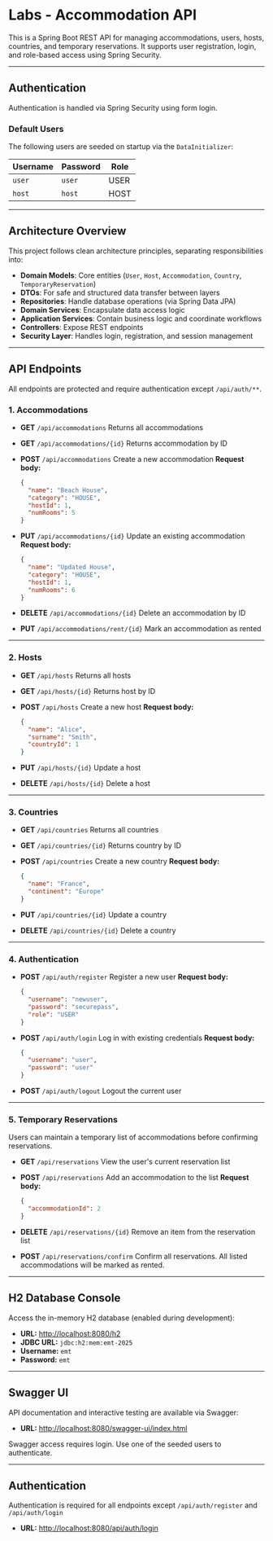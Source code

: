 # Labs - Accommodation API

This is a Spring Boot REST API for managing accommodations, users, hosts, countries, and temporary reservations. It supports user registration, login, and role-based access using Spring Security.

---

## Authentication

Authentication is handled via Spring Security using form login.

### Default Users

The following users are seeded on startup via the `DataInitializer`:

| Username | Password | Role |
| -------- | -------- | ---- |
| `user`   | `user`   | USER |
| `host`   | `host`   | HOST |

---

## Architecture Overview

This project follows clean architecture principles, separating responsibilities into:

* **Domain Models**: Core entities (`User`, `Host`, `Accommodation`, `Country`, `TemporaryReservation`)
* **DTOs**: For safe and structured data transfer between layers
* **Repositories**: Handle database operations (via Spring Data JPA)
* **Domain Services**: Encapsulate data access logic
* **Application Services**: Contain business logic and coordinate workflows
* **Controllers**: Expose REST endpoints
* **Security Layer**: Handles login, registration, and session management

---

## API Endpoints

All endpoints are protected and require authentication except `/api/auth/**`.

### 1. Accommodations

* **GET** `/api/accommodations`
  Returns all accommodations

* **GET** `/api/accommodations/{id}`
  Returns accommodation by ID

* **POST** `/api/accommodations`
  Create a new accommodation
  **Request body:**

  ```json
  {
    "name": "Beach House",
    "category": "HOUSE",
    "hostId": 1,
    "numRooms": 5
  }
  ```

* **PUT** `/api/accommodations/{id}`
  Update an existing accommodation
  **Request body:**

  ```json
  {
    "name": "Updated House",
    "category": "HOUSE",
    "hostId": 1,
    "numRooms": 6
  }
  ```

* **DELETE** `/api/accommodations/{id}`
  Delete an accommodation by ID

* **PUT** `/api/accommodations/rent/{id}`
  Mark an accommodation as rented

---

### 2. Hosts

* **GET** `/api/hosts`
  Returns all hosts

* **GET** `/api/hosts/{id}`
  Returns host by ID

* **POST** `/api/hosts`
  Create a new host
  **Request body:**

  ```json
  {
    "name": "Alice",
    "surname": "Smith",
    "countryId": 1
  }
  ```

* **PUT** `/api/hosts/{id}`
  Update a host

* **DELETE** `/api/hosts/{id}`
  Delete a host

---

### 3. Countries

* **GET** `/api/countries`
  Returns all countries

* **GET** `/api/countries/{id}`
  Returns country by ID

* **POST** `/api/countries`
  Create a new country
  **Request body:**

  ```json
  {
    "name": "France",
    "continent": "Europe"
  }
  ```

* **PUT** `/api/countries/{id}`
  Update a country

* **DELETE** `/api/countries/{id}`
  Delete a country

---

### 4. Authentication

* **POST** `/api/auth/register`
  Register a new user
  **Request body:**

  ```json
  {
    "username": "newuser",
    "password": "securepass",
    "role": "USER"
  }
  ```

* **POST** `/api/auth/login`
  Log in with existing credentials
  **Request body:**

  ```json
  {
    "username": "user",
    "password": "user"
  }
  ```

* **POST** `/api/auth/logout`
  Logout the current user

---

### 5. Temporary Reservations

Users can maintain a temporary list of accommodations before confirming reservations.

* **GET** `/api/reservations`
  View the user's current reservation list

* **POST** `/api/reservations`
  Add an accommodation to the list
  **Request body:**

  ```json
  {
    "accommodationId": 2
  }
  ```

* **DELETE** `/api/reservations/{id}`
  Remove an item from the reservation list

* **POST** `/api/reservations/confirm`
  Confirm all reservations. All listed accommodations will be marked as rented.

---

## H2 Database Console

Access the in-memory H2 database (enabled during development):

* **URL:** [http://localhost:8080/h2](http://localhost:8080/h2)
* **JDBC URL:** `jdbc:h2:mem:emt-2025`
* **Username:** `emt`
* **Password:** `emt`

---

## Swagger UI

API documentation and interactive testing are available via Swagger:

* **URL:** [http://localhost:8080/swagger-ui/index.html](http://localhost:8080/swagger-ui/index.html)

Swagger access requires login. Use one of the seeded users to authenticate.

---

## Authentication

Authentication is required for all endpoints except `/api/auth/register` and `/api/auth/login`

* **URL:** [http://localhost:8080/api/auth/login](http://localhost:8080/api/auth/login)